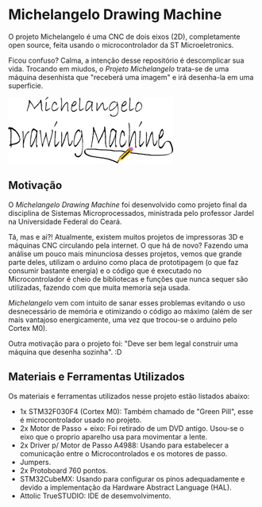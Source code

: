 # Michelangelo Drawing Machine
  
O projeto Michelangelo é uma CNC de dois eixos (2D), completamente open source, feita usando o microcontrolador da ST Microeletronics. 

Ficou confuso? Calma, a intenção desse repositório é descomplicar sua vida. Trocando em miudos, o _Projeto Michelangelo_ trata-se de uma máquina desenhista que "receberá uma imagem" e irá desenha-la em uma superficie.

  ![](https://github.com/John-Alves/projeto-michelangelo/blob/master/Imagens/michelangelo-logo.png?raw=true)
  
## Motivação

O _Michelangelo Drawing Machine_ foi desenvolvido como projeto final da disciplina de Sistemas Microprocessados, ministrada pelo professor Jardel na Universidade Federal do Ceará.

Tá, mas e ai?! Atualmente, existem muitos projetos de impressoras 3D e máquinas CNC circulando pela internet. O que há de novo? Fazendo uma análise um pouco mais minunciosa desses projetos, vemos que grande parte deles, utilizam o arduino como placa de prototipagem (o que faz consumir bastante energia) e o código que é executado no Microcontrolador é cheio de bibliotecas e funções que nunca sequer são utilizadas, fazendo com que muita memoria seja usada.

_Michelangelo_ vem com intuito de sanar esses problemas evitando o uso desnecessário de memória e otimizando o código ao máximo (além de ser mais vantajoso energicamente, uma vez que trocou-se o arduino pelo Cortex M0). 

Outra motivação para o projeto foi: "Deve ser bem legal construir uma máquina que desenha sozinha". :D

## Materiais e Ferramentas Utilizados

Os materiais e ferramentas utilizados nesse projeto estão listados abaixo:
* 1x STM32F030F4 (Cortex M0): Também chamado de "Green Pill", esse é microcontrolador usado no projeto.
* 2x Motor de Passo + eixo: Foi retirado de um DVD antigo. Usou-se o eixo que o proprio aparelho usa para movimentar a lente.  
* 2x Driver p/ Motor de Passo A4988: Usando para estabelecer a comunicação entre o Microcontrolados e os motores de passo.
* Jumpers.
* 2x Protoboard 760 pontos.
* STM32CubeMX: Usando para configurar os pinos adequadamente e devido a implementação da Hardware Abstract Language (HAL).
* Attolic TrueSTUDIO: IDE de desemvolvimento.
